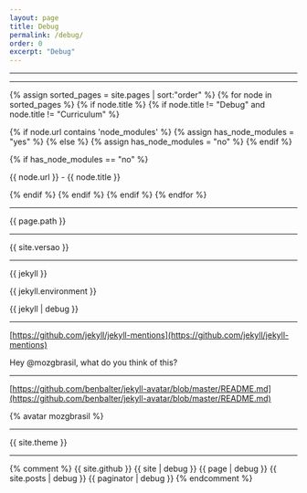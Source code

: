 ```yaml
---
layout: page
title: Debug
permalink: /debug/
order: 0
excerpt: "Debug"
---
```


<hr>

<hr>

{% assign sorted_pages = site.pages | sort:"order" %}
{% for node in sorted_pages %}
{% if node.title %}
{% if node.title != "Debug" and node.title != "Curriculum" %}

{% if node.url contains 'node_modules' %}
{% assign has_node_modules = "yes" %}
{% else %}
{% assign has_node_modules = "no" %}
{% endif %}

{% if has_node_modules == "no" %}

{{ node.url }} - {{ node.title }}

{% endif %}
{% endif %}
{% endif %}
{% endfor %}

<hr>

{{ page.path }}

<hr>

{{ site.versao }}

<hr>

{{ jekyll }}

{{ jekyll.environment }}

{{ jekyll | debug }}

<hr>

[https://github.com/jekyll/jekyll-mentions](https://github.com/jekyll/jekyll-mentions)

Hey @mozgbrasil, what do you think of this?

<hr>

[https://github.com/benbalter/jekyll-avatar/blob/master/README.md](https://github.com/benbalter/jekyll-avatar/blob/master/README.md)

{% avatar mozgbrasil %}

<hr>

{{ site.theme }}

<hr>

{% comment %}
{{ site.github }}
{{ site | debug }}
{{ page | debug }}
{{ site.posts | debug }}
{{ paginator | debug }}
{% endcomment %}
